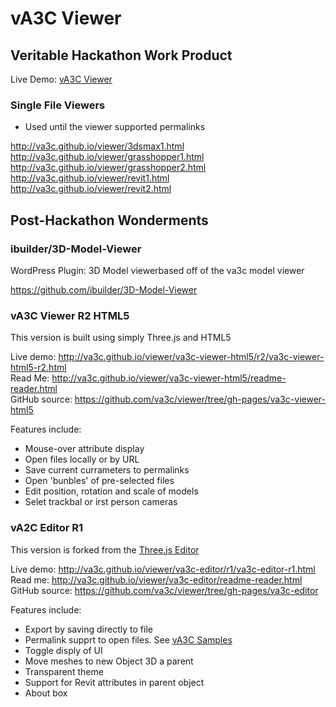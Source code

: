 vA3C Viewer
======

## Veritable Hackathon Work Product

Live Demo: [vA3C Viewer]( va3c.github.io/viewer/index.html )

### Single File Viewers

* Used until the viewer supported permalinks

<http://va3c.github.io/viewer/3dsmax1.html>  
<http://va3c.github.io/viewer/grasshopper1.html>  
<http://va3c.github.io/viewer/grasshopper2.html>  
<http://va3c.github.io/viewer/revit1.html>  
<http://va3c.github.io/viewer/revit2.html>  



## Post-Hackathon Wonderments

### ibuilder/3D-Model-Viewer

WordPress Plugin: 3D Model viewerbased off of the va3c model viewer

<https://github.com/ibuilder/3D-Model-Viewer>


### vA3C Viewer R2 HTML5

This version is built using simply Three.js and HTML5

Live demo: <http://va3c.github.io/viewer/va3c-viewer-html5/r2/va3c-viewer-html5-r2.html>  
Read Me: <http://va3c.github.io/viewer/va3c-viewer-html5/readme-reader.html>  
GitHub source: <https://github.com/va3c/viewer/tree/gh-pages/va3c-viewer-html5>  

Features include:


* Mouse-over attribute display
* Open files locally or by URL
* Save current currameters to permalinks
* Open 'bunbles' of pre-selected files
* Edit position, rotation and scale of models
* Selet trackbal or irst person cameras


### vA2C Editor R1

This version is forked from the [Three.js Editor]( http://threejs.org/editor/ )  

Live demo: <http://va3c.github.io/viewer/va3c-editor/r1/va3c-editor-r1.html>  
Read me: <http://va3c.github.io/viewer/va3c-editor/readme-reader.html>  
GitHub source: <https://github.com/va3c/viewer/tree/gh-pages/va3c-editor>  

Features include:

* Export by saving directly to file
* Permalink supprt to open files. See [vA3C Samples]( http://va3c.github.io/viewer/va3c-editor/va3c-samples/ )
* Toggle disply of UI
* Move meshes to new Object 3D a parent
* Transparent theme
* Support for Revit attributes in parent object
* About box

